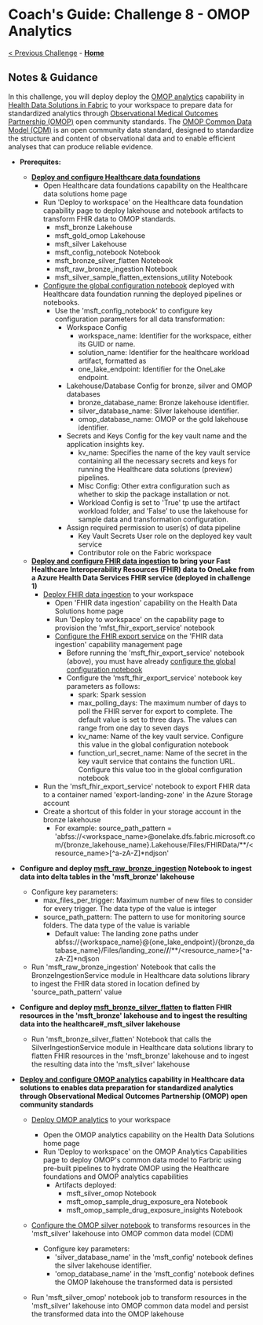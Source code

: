 # Coach's Guide: Challenge 8 - OMOP Analytics

[< Previous Challenge](./Solution07.md) - **[Home](../README.md)**

## Notes & Guidance

In this challenge, you will deploy deploy the [OMOP analytics](https://learn.microsoft.com/en-us/industry/healthcare/healthcare-data-solutions/omop-analytics-configure?toc=%2Findustry%2Fhealthcare%2Ftoc.json&bc=%2Findustry%2Fbreadcrumb%2Ftoc.json#deploy-omop-analytics) capability in [Health Data Solutions in Fabric](https://learn.microsoft.com/en-us/industry/healthcare/healthcare-data-solutions/overview) to your workspace to prepare data for standardized analytics through [Observational Medical Outcomes Partnership (OMOP)](https://www.ohdsi.org/data-standardization/) open community standards.  The [OMOP Common Data Model (CDM)](https://www.ohdsi.org/data-standardization/) is an open community data standard, designed to standardize the structure and content of observational data and to enable efficient analyses that can produce reliable evidence.

- **Prerequites:**
  - **[Deploy and configure Healthcare data foundations](https://learn.microsoft.com/en-us/industry/healthcare/healthcare-data-solutions/healthcare-data-foundations-configure)**
    - Open Healthcare data foundations capability on the Healthcare data solutions home page
    - Run 'Deploy to workspace' on the Healthcare data foundation capability page to deploy lakehouse and notebook artifacts to transform FHIR data to OMOP standards.
      - msft_bronze Lakehouse
      - msft_gold_omop Lakehouse
      - msft_silver Lakehouse
      - msft_config_notebook Notebook
      - msft_bronze_silver_flatten Notebook
      - msft_raw_bronze_ingestion Notebook
      - msft_silver_sample_flatten_extensions_utility Notebook
    - [Configure the global configuration notebook](https://learn.microsoft.com/en-us/industry/healthcare/healthcare-data-solutions/healthcare-data-foundations-configure#configure-the-global-configuration-notebook) deployed with Healthcare data foundation running the deployed pipelines or notebooks.  
      - Use the 'msft_config_notebook' to configure key configuration parameters for all data transformation:
          - Workspace Config
            - workspace_name: Identifier for the workspace, either its GUID or name.
            - solution_name: Identifier for the healthcare workload artifact, formatted as
            - one_lake_endpoint: Identifier for the OneLake endpoint.
          - Lakehouse/Database Config for bronze, silver and OMOP databases
            - bronze_database_name: Bronze lakehouse identifier.
            - silver_database_name: Silver lakehouse identifier.
            - omop_database_name: OMOP or the gold lakehouse identifier.
          - Secrets and Keys Config for the key vault name and the application insights key.
            - kv_name: Specifies the name of the key vault service containing all the necessary secrets and keys for running the Healthcare data solutions (preview) pipelines.
            - Misc Config: Other extra configuration such as whether to skip the package installation or not.
            - Workload Config is set to 'True' tp use the artifact workload folder, and 'False' to use the lakehouse for sample data and transformation configuration.
          - Assign required permission to user(s) of data pipeline
            - Key Vault Secrets User role on the deployed key vault service
            - Contributor role on the Fabric workspace
  - **[Deploy and configure FHIR data ingestion](https://learn.microsoft.com/en-us/industry/healthcare/healthcare-data-solutions/fhir-data-ingestion-configure) to bring your Fast Healthcare Interoperability Resources (FHIR) data to OneLake from a Azure Health Data Services FHIR service (deployed in challenge 1)**
    - [Deploy FHIR data ingestion](https://learn.microsoft.com/en-us/industry/healthcare/healthcare-data-solutions/fhir-data-ingestion-configure#deploy-fhir-data-ingestion) to your workspace
      - Open 'FHIR data ingestion' capability on the Health Data Solutions home page
      - Run 'Deploy to workspace' on the capability page to provision the 'mfst_fhir_export_service' notebook
      - [Configure the FHIR export service](https://learn.microsoft.com/en-us/industry/healthcare/healthcare-data-solutions/fhir-data-ingestion-configure#configure-the-fhir-export-service) on the 'FHIR data ingestion' capability management page
        - Before running the 'msft_fhir_export_service' notebook (above), you must have already [configure the global configuration notebook](https://learn.microsoft.com/en-us/industry/healthcare/healthcare-data-solutions/healthcare-data-foundations-configure#configure-the-global-configuration-notebook)
        - Configure the 'msft_fhir_export_service' notebook key parameters as follows:
          - spark: Spark session
          - max_polling_days: The maximum number of days to poll the FHIR server for export to complete. The default value is set to three days. The values can range from one day to seven days
          - kv_name: Name of the key vault service. Configure this value in the global configuration notebook
          - function_url_secret_name: Name of the secret in the key vault service that contains the function URL. Configure this value too in the global configuration notebook
    - Run the 'msft_fhir_export_service' notebook to export FHIR data to a container named 'export-landing-zone' in the Azure Storage account
    - Create a shortcut of this folder in your storage account in the bronze lakehouse
      - For example:
        source_path_pattern = 'abfss://<workspace_name>@onelake.dfs.fabric.microsoft.com/{bronze_lakehouse_name}.Lakehouse/Files/FHIRData/**/<resource_name>[^a-zA-Z]*ndjson'

- **Configure and deploy [msft_raw_bronze_ingestion](https://learn.microsoft.com/en-us/industry/healthcare/healthcare-data-solutions/healthcare-data-foundations-configure#healthcare_msft_raw_bronze_ingestion) Notebook to ingest data into delta tables in the 'msft_bronze' lakehouse**
  - Configure key parameters:
    - max_files_per_trigger: Maximum number of new files to consider for every trigger. The data type of the value is integer
    - source_path_pattern: The pattern to use for monitoring source folders. The data type of the value is variable
      - Default value: The landing zone paths under abfss://{workspace_name}@{one_lake_endpoint}/{bronze_database_name}/Files/landing_zone/**/**/**/<resource_name>[^a-zA-Z]*ndjson
  - Run 'msft_raw_bronze_ingestion' Notebook that calls the  BronzeIngestionService module in Healthcare data solutions library to ingest the FHIR data stored in location defined by 'source_path_pattern' value

- **Configure and deploy [msft_bronze_silver_flatten](https://learn.microsoft.com/en-us/industry/healthcare/healthcare-data-solutions/healthcare-data-foundations-configure#healthcare_msft_bronze_silver_flatten) to flatten FHIR resources in the 'msft_bronze' lakehouse and to ingest the resulting data into the healthcare#_msft_silver lakehouse**
  - Run 'msft_bronze_silver_flatten' Notebook that calls the  SilverIngestionService module in Healthcare data solutions library to flatten FHIR resources in the 'msft_bronze' lakehouse and to ingest the resulting data into the 'msft_silver' lakehouse

- **[Deploy and configure OMOP analytics](https://learn.microsoft.com/en-us/industry/healthcare/healthcare-data-solutions/omop-analytics-configure) capability in Healthcare data solutions to enables data preparation for standardized analytics through Observational Medical Outcomes Partnership (OMOP) open community standards**
  - [Deploy OMOP analytics](https://learn.microsoft.com/en-us/industry/healthcare/healthcare-data-solutions/omop-analytics-configure?toc=%2Findustry%2Fhealthcare%2Ftoc.json&amp%3Bbc=%2Findustry%2Fbreadcrumb%2Ftoc.json#deploy-omop-analytics) to your workspace
    - Open the OMOP analytics capability on the Health Data Solutions home page
    - Run 'Deploy to workspace' on the OMOP Analytics Capabilities page to deploy OMOP's common data model to Farbric using pre-built pipelines to hydrate OMOP using the Healthcare foundations and OMOP analytics capabilities
      - Artifacts deployed:
        - msft_silver_omop Notebook
        - msft_omop_sample_drug_exposure_era Notebook
        - msft_omop_sample_drug_exposure_insights Notebook
  
  - [Configure the OMOP silver notebook](https://learn.microsoft.com/en-us/industry/healthcare/healthcare-data-solutions/omop-analytics-configure?toc=%2Findustry%2Fhealthcare%2Ftoc.json&amp%3Bbc=%2Findustry%2Fbreadcrumb%2Ftoc.json#configure-the-omop-silver-notebook) to transforms resources in the 'msft_silver' lakehouse into OMOP common data model (CDM)
    - Configure key parameters:
      - 'silver_database_name' in the 'msft_config' notebook defines the silver lakehouse identifier. 
      - 'omop_database_name' in the 'msft_config' notebook defines the OMOP lakehouse the transformed data is persisted
  - Run 'msft_silver_omop' notebook job to transform resources in the 'msft_silver' lakehouse into OMOP common data model and persist the transformed data into the OMOP lakehouse





